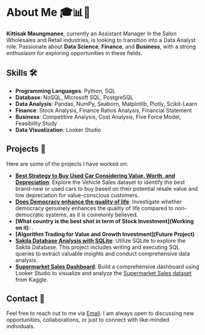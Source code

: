 # About Me 🎓📊💼

**Kittisak Maungmanee**, currently an Assistant Manager in the Salon Wholesales and Retail industries, is looking to transition into a Data Analyst role. Passionate about **Data Science**, **Finance**, and **Business**, with a strong enthusiasm for exploring opportunities in these fields.

## Skills 🛠️
- **Programming Languages**: Python, SQL
- **Database**: NoSQL, Microsoft SQL, PostgreSQL
- **Data Analysis**: Pandas, NumPy, Seaborn, Matplotlib, Plotly, Scikit-Learn
- **Finance**: Stock Analysis, Finance Ratios Analysis, Financial Statement
- **Business**: Competitive Analysis, Cost Analysis, Five Force Model, Feasibility Study
- **Data Visualization**: Looker Studio
  

## Projects 🚀

Here are some of the projects I have worked on:

- **[Best Strategy to Buy Used Car Considering Value, Worth, and Depreciation](https://github.com/Kittisak-M/Best-Strategy-to-Buy-Used-Car-Considering-Value-Worth-and-Deprecation)**: Explore the Vehicle Sales dataset to identify the best brand-new or used cars to buy based on their potential resale value and low depreciation for value-conscious customers.
- **[Does Democracy enhance the quality of life](https://github.com/Kittisak-M/Does-democracy-enhance-the-quality-of-life--)**: Investigate whether democracy genuinely enhances the quality of life compared to non-democratic systems, as it is commonly believed.
- **[What country is the best shot in term of Stock Investment](Working on it)**: .
- **[Algorithm Trading for Value and Growth Investment](Future Project)**
- **[Sakila Database Analysis with SQLite](https://github.com/Kittisak-M/Sakila-Database-Analysis-with-SQLite)**: Utilize SQLite to explore the Sakila Database. This project includes writing and executing SQL queries to extract valuable insights and conduct comprehensive data analysis.
- **[Supermarket Sales Dashboard](https://lookerstudio.google.com/s/lgnDUznW0qM)**: Build a comprehensive dashboard using Looker Studio to visualize and analyze the [Supermarket Sales dataset](https://www.kaggle.com/datasets/aungpyaeap/supermarket-sales) from Kaggle.
## Contact 📧

Feel free to reach out to me via [Email](mailto:kittisak.maungmanee@gmail.com). I am always open to discussing new opportunities, collaborations, or just to connect with like-minded individuals.





